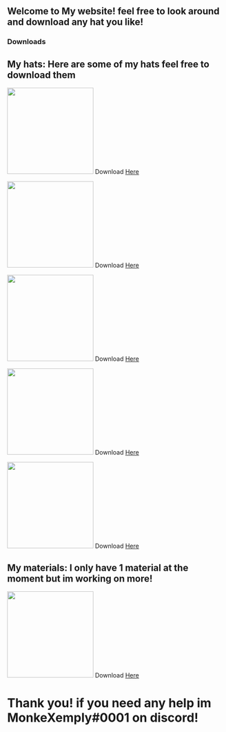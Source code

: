 ## Welcome to My website! feel free to look around and download any hat you like!

### Downloads


<h2>My hats: Here are some of my hats feel free to download them</h2>

 
 
 <img src="https://media.discordapp.net/attachments/815728560454893589/865866436664754226/216426492_196418995757240_5144229361037723274_n.jpg" height="200"/> Download <a href="https://github.com/Xemply/jerry/releases/download/1.00/the.jerry.hat">Here<a/>

 <img src="https://media.discordapp.net/attachments/815728560454893589/865815164258222120/com.AnotherAxiom.GorillaTag-20210717-141815.jpg?width=603&height=603" height="200"/> Download <a href="https://github.com/Xemply/GorillaOn/releases/download/1.10/Gorilla.On.hat">Here<a/>
 
 <img src="https://media.discordapp.net/attachments/815728560454893589/865790285479936030/com.AnotherAxiom.GorillaTag-20210717-123646.jpg?width=603&height=603" height="200"/> Download <a href="https://github.com/Xemply/GorillaOn/releases/download/1.00/Cursed.Gorilla.On.hat">Here<a/>
 
  <img src="https://media.discordapp.net/attachments/815728560454893589/866120936814280723/216868992_196824189050054_2903405837293574207_n.jpg" height="200"/> Download <a href="https://github.com/Xemply/GorillaOn/releases/download/1.20/Lava.Gorilla.On.hat">Here<a/>
 
 <img src="https://media.discordapp.net/attachments/815728560454893589/865434483218186290/com.AnotherAxiom.GorillaTag-20210716-131203.jpg?width=603&height=603" height="200"/> Download <a href="https://github.com/Xemply/GorillaSaber/releases/download/1.00/GorillaSaber.hat">Here<a/>
 
 
 <h2>My materials: I only have 1 material at the moment but im working on more!</h2>
 
 <img src="https://media.discordapp.net/attachments/815728572479701012/865833209991004170/com.AnotherAxiom.GorillaTag-20210717-154507.jpg?width=603&height=603" height="200"/> Download <a href="https://github.com/Xemply/WindowsMonke/releases/download/1.00/WindowsMonke.gmat">Here<a/>
 


<h1>Thank you! if you need any help im MonkeXemply#0001 on discord!</h1>
